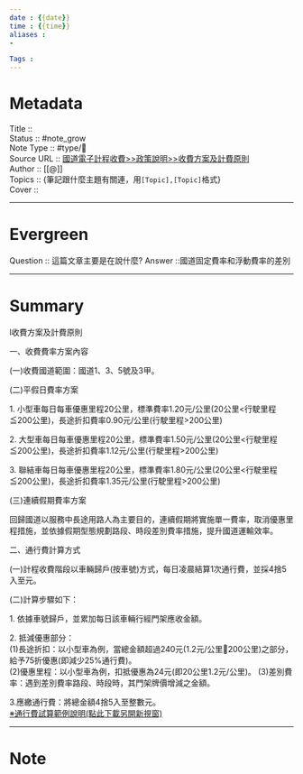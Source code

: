 ```yaml
---
date : {{date}}
time : {{time}}
aliases : 
-

Tags : 
---
```

# Metadata
Title :: <br>
Status :: #note_grow <br>
Note Type :: #type/📰<br>
Source URL :: [國道電子計程收費>>政策說明>>收費方案及計費原則](https://www.freeway.gov.tw/etc/publish.aspx?NID=1941&P=9102)<br>
Author :: [[@]]<br>
Topics :: {筆記跟什麼主題有關連，用`[Topic],[Topic]`格式}<br>
Cover ::

---
# Evergreen
Question :: 這篇文章主要是在說什麼?
Answer ::國道固定費率和浮動費率的差別

---

# Summary
l收費方案及計費原則

一、收費費率方案內容

(一)收費國道範圍：國道1、3、5號及3甲。

(二)平假日費率方案

1. 小型車每日每車優惠里程20公里，標準費率1.20元/公里(20公里<行駛里程≦200公里)，長途折扣費率0.90元/公里(行駛里程>200公里)

2. 大型車每日每車優惠里程20公里，標準費率1.50元/公里(20公里<行駛里程≦200公里)，長途折扣費率1.12元/公里(行駛里程>200公里)

3. 聯結車每日每車優惠里程20公里，標準費率1.80元/公里(20公里<行駛里程≦200公里)，長途折扣費率1.35元/公里(行駛里程>200公里)

(三)連續假期費率方案

回歸國道以服務中長途用路人為主要目的，連續假期將實施單一費率，取消優惠里程措施，並依據假期型態規劃路段、時段差別費率措施，提升國道運輸效率。

二、通行費計算方式

(一)計程收費階段以車輛歸戶(按車號)方式，每日凌晨結算1次通行費，並採4捨5入至元。

(二)計算步驟如下：

1. 依據車號歸戶，並累加每日該車輛行經門架應收金額。

2. 抵減優惠部分：  
(1)長途折扣：以小型車為例，當總金額超過240元(1.2元/公里200公里)之部分，給予75折優惠(即減少25%通行費)。  
(2)優惠里程：以小型車為例，扣抵優惠為24元(即20公里1.2元/公里)。 (3)差別費率：遇到差別費率路段、時段時，其門架牌價增減之金額。

3.應繳通行費：將總金額4捨5入至整數元。  
[※通行費試算範例說明(點此下載另開新視窗)](https://www.freeway.gov.tw/UserFiles/%E9%80%9A%E8%A1%8C%E8%B2%BB%E8%A9%A6%E7%AE%97%E7%AF%84%E4%BE%8B%E8%AA%AA%E6%98%8E%201071204.pdf "通行費試算範例說明(pdf檔另開新視窗)")

---

# Note


